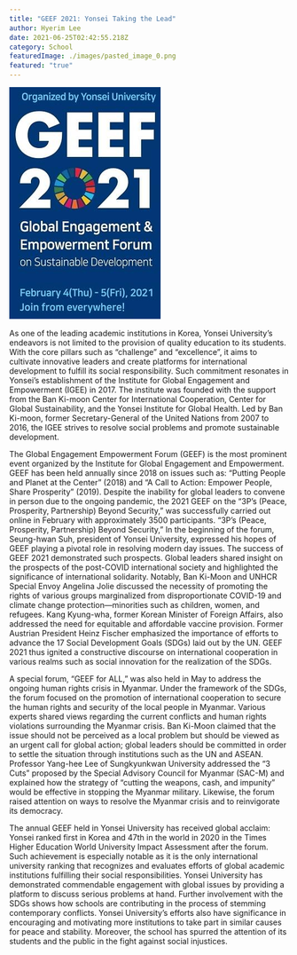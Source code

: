 ```yaml
---
title: "GEEF 2021: Yonsei Taking the Lead"
author: Hyerim Lee
date: 2021-06-25T02:42:55.218Z
category: School
featuredImage: ./images/pasted_image_0.png
featured: "true"
---
```

![](images/pasted_image_0.png)

<!--StartFragment-->

As one of the leading academic institutions in Korea, Yonsei University’s endeavors is not limited to the provision of quality education to its students. With the core pillars such as “challenge” and “excellence”, it aims to cultivate innovative leaders and create platforms for international development to fulfill its social responsibility. Such commitment resonates in Yonsei’s establishment of the Institute for Global Engagement and Empowerment (IGEE) in 2017. The institute was founded with the support from the Ban Ki-moon Center for International Cooperation, Center for Global Sustainability, and the Yonsei Institute for Global Health. Led by Ban Ki-moon, former Secretary-General of the United Nations from 2007 to 2016, the IGEE strives to resolve social problems and promote sustainable development.

The Global Engagement Empowerment Forum (GEEF) is the most prominent event organized by the Institute for Global Engagement and Empowerment. GEEF has been held annually since 2018 on issues such as: “Putting People and Planet at the Center” (2018) and “A Call to Action: Empower People, Share Prosperity” (2019). Despite the inability for global leaders to convene in person due to the ongoing pandemic, the 2021 GEEF on the “3P’s (Peace, Prosperity, Partnership) Beyond Security,” was successfully carried out online in February with approximately 3500 participants. “3P’s (Peace, Prosperity, Partnership) Beyond Security,” In the beginning of the forum, Seung-hwan Suh, president of Yonsei University, expressed his hopes of GEEF playing a pivotal role in resolving modern day issues. The success of GEEF 2021 demonstrated such prospects. Global leaders shared insight on the prospects of the post-COVID international society and highlighted the significance of international solidarity. Notably, Ban Ki-Moon and UNHCR Special Envoy Angelina Jolie discussed the necessity of promoting the rights of various groups marginalized from disproportionate COVID-19 and climate change protection—minorities such as children, women, and refugees. Kang Kyung-wha, former Korean Minister of Foreign Affairs, also addressed the need for equitable and affordable vaccine provision. Former Austrian President Heinz Fischer emphasized the importance of efforts to advance the 17 Social Development Goals (SDGs) laid out by the UN. GEEF 2021 thus ignited a constructive discourse on international cooperation in various realms such as social innovation for the realization of the SDGs.

A special forum, “GEEF for ALL,” was also held in May to address the ongoing human rights crisis in Myanmar. Under the framework of the SDGs, the forum focused on the promotion of international cooperation to secure the human rights and security of the local people in Myanmar. Various experts shared views regarding the current conflicts and human rights violations surrounding the Myanmar crisis. Ban Ki-Moon claimed that the issue should not be perceived as a local problem but should be viewed as an urgent call for global action; global leaders should be committed in order to settle the situation through institutions such as the UN and ASEAN. Professor Yang-hee Lee of Sungkyunkwan University addressed the “3 Cuts” proposed by the Special Advisory Council for Myanmar (SAC-M) and explained how the strategy of “cutting the weapons, cash, and impunity” would be effective in stopping the Myanmar military. Likewise, the forum raised attention on ways to resolve the Myanmar crisis and to reinvigorate its democracy.

The annual GEEF held in Yonsei University has received global acclaim: Yonsei ranked first in Korea and 47th in the world in 2020 in the Times Higher Education World University Impact Assessment after the forum. Such achievement is especially notable as it is the only international university ranking that recognizes and evaluates efforts of global academic institutions fulfilling their social responsibilities. Yonsei University has demonstrated commendable engagement with global issues by providing a platform to discuss serious problems at hand. Further involvement with the SDGs shows how schools are contributing in the process of stemming contemporary conflicts. Yonsei University’s efforts also have significance in encouraging and motivating more institutions to take part in similar causes for peace and stability. Moreover, the school has spurred the attention of its students and the public in the fight against social injustices.

<!--EndFragment-->